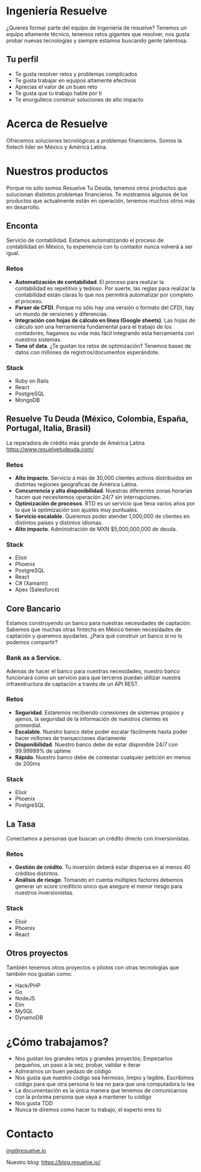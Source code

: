 # Ingeniería Resuelve
¿Quieres formar parte del equipo de Ingeniería de resuelve? Tenemos un equipo altamente técnico, tenemos retos gigantes que resolver, nos gusta probar nuevas tecnologías y siempre estamos buscando gente talentosa.

## Tu perfil
* Te gusta resolver retos y problemas complicados
* Te gusta trabajar en equipos altamente efectivos
* Aprecias el valor de un buen reto
* Te gusta que tu trabajo hable por ti
* Te enorgullece construir soluciones de alto impacto

# Acerca de Resuelve
Ofrecemos soluciones tecnológicas a problemas financieros. Somos la fintech líder en México y América Latina.

# Nuestros productos
Porque no sólo somos Resuelve Tu Deuda, tenemos otros productos que solucionan distintos problemas financieros. Te mostramos algunos de los productos que actualmente están en operación, tenemos muchos otros más en desarrollo.

## Enconta
Servicio de contabilidad. Estamos automatizando el proceso de contabilidad en México, tu experiencia con tu contador nunca volverá a ser igual.

### Retos
* **Automatización de contabilidad**. El proceso para realizar la contabilidad es repetitivo y tedioso. Por suerte, las reglas para realizar la contabilidad están claras lo que nos permitirá automatizar por completo el proceso.
* **Parser de CFDI**. Porque no sólo hay una versión o formato del CFDI, hay un mundo de versiones y diferencias. 
* **Integración con hojas de cálculo en línea (Google sheets)**. Las hojas de cálculo son una herramienta fundamental para el trabajo de los contadores, hagamos su vida más fácil integrando esta herramienta con nuestros sistemas.
* **Tons of data**. ¿Te gustan los retos de optimización? Tenemos bases de datos con millones de registros/documentos esperándote.

### Stack
* Ruby on Rails
* React
* PostgreSQL
* MongoDB

## Resuelve Tu Deuda (México, Colombia, España, Portugal, Italia, Brasil)
La reparadora de crédito más grande de América Latina https://www.resuelvetudeuda.com/

### Retos
* **Alto impacto**. Servicio a más de 30,000 clientes activos distribuidos en distintas regiones geográficas de América Latina.
* **Concurrencia y alta disponibilidad**. Nuestras diferentes zonas horarias hacen que necesitemos operación 24/7 sin interrupciones.
* **Optimización de procesos**. RTD es un servicio que lleva varios años por lo que la optimización son ajustes muy puntuales.
* **Servicio escalable**. Queremos poder atender 1,000,000 de clientes en distintos países y distintos idiomas.
* **Alto impacto**. Administración de MXN $5,000,000,000 de deuda.

### Stack
* Elixir
* Phoenix
* PostgreSQL
* React
* C# (Xamarin)
* Apex (Salesforce)

## Core Bancario
Estamos construyendo un banco para nuestras necesidades de captación. Sabemos que muchas otras fintechs en México tienen necesidades de captación y queremos ayudarles. ¿Para qué construir un banco si no lo podemos compartir?

### Bank as a Service.
Además de hacer el banco para nuestras necesidades, nuestro banco funcionará como un servicio para que terceros puedan utilizar nuestra infraestructura de captación a través de un API REST.

### Retos
* **Seguridad**. Estaremos recibiendo conexiones de sistemas propios y ajenos, la seguridad de la información de nuestros clientes es primordial.
* **Escalable**. Nuestro banco debe poder escalar fácilmente hasta poder hacer millones de transacciones diariamente
* **Disponibilidad**. Nuestro banco debe de estar disponible 24/7 con 99.99999% de uptime
* **Rápido**. Nuestro banco debe de contestar cualquier petición en menos de 200ms

### Stack
* Elixir
* Phoenix
* PostgreSQL

## La Tasa
Conectamos a personas que buscan un crédito directo con inversionistas.

### Retos
* **Gestión de crédito**. Tu inversión deberá estar dispersa en al menos 40 créditos distintos.
* **Análisis de riesgo**. Tomando en cuenta múltiples factores debemos generar un score crediticio único que asegure el menor riesgo para nuestros inversionistas.

### Stack
* Elixir
* Phoenix
* React 

## Otros proyectos
También tenemos otros proyectos o pilotos con otras tecnologías que también nos gustan como:
* Hack/PHP
* Go
* NodeJS
* Elm
* MySQL
* DynamoDB


# ¿Cómo trabajamos?
* Nos gustan los grandes retos y grandes proyectos; Empezarlos pequeños, un paso a la vez, probar, validar e iterar
* Admiramos un buen pedazo de código
* Nos gusta que nuestro código sea hermoso, limpio y legible. Escribimos código para que otra persona lo lea no para que una computadora lo lea
* La documentación es la única manera que tenemos de comunicarnos con la próxima persona que vaya a mantener tu código
* Nos gusta TDD
* Nunca te diremos como hacer tu trabajo, el experto eres tú

# Contacto
ing@resuelve.io

Nuestro blog: https://blog.resuelve.io/
